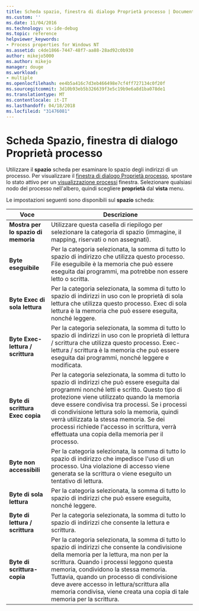 ```yaml
---
title: Scheda spazio, finestra di dialogo Proprietà processo | Documenti Microsoft
ms.custom: ''
ms.date: 11/04/2016
ms.technology: vs-ide-debug
ms.topic: reference
helpviewer_keywords:
- Process properties for Windows NT
ms.assetid: c4de1866-7447-48f7-aa88-28ad92c0b930
author: mikejo5000
ms.author: mikejo
manager: douge
ms.workload:
- multiple
ms.openlocfilehash: ee4b5a416c7d3eb466498e7cf4ff727134c0f20f
ms.sourcegitcommit: 3d10b93eb5b326639f3e5c19b9e6a8d1ba078de1
ms.translationtype: MT
ms.contentlocale: it-IT
ms.lasthandoff: 04/18/2018
ms.locfileid: "31476081"
---
```

# <a name="space-tab-process-properties-dialog-box"></a>Scheda Spazio, finestra di dialogo Proprietà processo
Utilizzare il **spazio** scheda per esaminare lo spazio degli indirizzi di un processo. Per visualizzare il [finestra di dialogo Proprietà processo](../debugger/process-properties-dialog-box.md), spostare lo stato attivo per un [visualizzazione processi](../debugger/processes-view.md) finestra. Selezionare qualsiasi nodo del processo nell'albero, quindi scegliere **proprietà** dal **vista** menu.  
  
 Le impostazioni seguenti sono disponibili sul **spazio** scheda:  
  
|Voce|Descrizione|  
|-----------|-----------------|  
|**Mostra per lo spazio di memoria**|Utilizzare questa casella di riepilogo per selezionare la categoria di spazio (immagine, il mapping, riservati o non assegnati).|  
|**Byte eseguibile**|Per la categoria selezionata, la somma di tutto lo spazio di indirizzo che utilizza questo processo. File eseguibile è la memoria che può essere eseguita dai programmi, ma potrebbe non essere letto o scritta.|  
|**Byte Exec di sola lettura**|Per la categoria selezionata, la somma di tutto lo spazio di indirizzi in uso con le proprietà di sola lettura che utilizza questo processo. Exec di sola lettura è la memoria che può essere eseguita, nonché leggere.|  
|**Byte Exec-lettura / scrittura**|Per la categoria selezionata, la somma di tutto lo spazio di indirizzi in uso con le proprietà di lettura / scrittura che utilizza questo processo. Exec-lettura / scrittura è la memoria che può essere eseguita dai programmi, nonché leggere e modificata.|  
|**Byte di scrittura Exec copia**|Per la categoria selezionata, la somma di tutto lo spazio di indirizzi che può essere eseguita dai programmi nonché letti e scritto. Questo tipo di protezione viene utilizzato quando la memoria deve essere condivisa tra processi. Se i processi di condivisione lettura solo la memoria, quindi verrà utilizzata la stessa memoria. Se dei processi richiede l'accesso in scrittura, verrà effettuata una copia della memoria per il processo.|  
|**Byte non accessibili**|Per la categoria selezionata, la somma di tutto lo spazio di indirizzo che impedisce l'uso di un processo. Una violazione di accesso viene generata se la scrittura o viene eseguito un tentativo di lettura.|  
|**Byte di sola lettura**|Per la categoria selezionata, la somma di tutto lo spazio di indirizzi che può essere eseguita, nonché leggere.|  
|**Byte di lettura / scrittura**|Per la categoria selezionata, la somma di tutto lo spazio di indirizzi che consente la lettura e scrittura.|  
|**Byte di scrittura-copia**|Per la categoria selezionata, la somma di tutto lo spazio di indirizzi che consente la condivisione della memoria per la lettura, ma non per la scrittura. Quando i processi leggono questa memoria, condividono la stessa memoria. Tuttavia, quando un processo di condivisione deve avere accesso in lettura/scrittura alla memoria condivisa, viene creata una copia di tale memoria per la scrittura.|